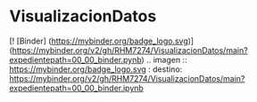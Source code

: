# VisualizacionDatos
[! [Binder] (https://mybinder.org/badge_logo.svg)] (https://mybinder.org/v2/gh/RHM7274/VisualizacionDatos/main?expedientepath=00_00_binder.pynb)
.. imagen :: https://mybinder.org/badge_logo.svg
 : destino: https://mybinder.org/v2/gh/RHM7274/VisualizacionDatos/main?expedientepath=00_00_binder.ipynb
